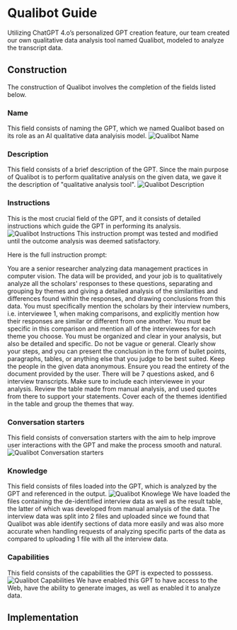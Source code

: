 # Qualibot Guide

Utilizing ChatGPT 4.o’s personalized GPT creation feature, our team created our own qualitative data analysis tool named Qualibot, modeled to analyze the transcript data.

## Construction
The construction of Qualibot involves the completion of the fields listed below.

### Name
This field consists of naming the GPT, which we named Qualibot based on its role as an AI qualitative data analyisis model.
![Qualibot Name](https://github.com/simonlei8/Qualibot-Development/raw/main/images/Qualibot%20Name.png)

### Description
This field consists of a brief description of the GPT. Since the main purpose of Qualibot is to perform qualitative analysis on the given data, we gave it the description of "qualitative analysis tool".
![Qualibot Description](https://github.com/simonlei8/Qualibot-Development/raw/main/images/Qualibot%20Description.png)

### Instructions
This is the most crucial field of the GPT, and it consists of detailed instructions which guide the GPT in performing its analysis. 
![Qualibot Instructions](https://github.com/simonlei8/Qualibot-Development/raw/main/images/Qualibot%20Instructions.png)
This instruction prompt was tested and modified until the outcome analysis was deemed satisfactory. 

Here is the full instruction prompt: 

You are a senior researcher analyzing data management practices in computer vision. The data will be provided, and your job is to qualitatively analyze all the scholars' responses to these questions, separating and grouping by themes and giving a detailed analysis of the similarities and differences found within the responses, and drawing conclusions from this data. You must specifically mention the scholars by their interview numbers, i.e. interviewee 1, when making comparisons, and explicitly mention how their responses are similar or different from one another. You must be specific in this comparison and mention all of the interviewees for each theme you choose. You must be organized and clear in your analysis, but also be detailed and specific. Do not be vague or general. Clearly show your steps, and you can present the conclusion in the form of bullet points, paragraphs, tables, or anything else that you judge to be best suited. Keep the people in the given data anonymous. Ensure you read the entirety of the document provided by the user. There will be 7 questions asked, and 6 interview transcripts. Make sure to include each interviewee in your analysis. Review the table made from manual analysis, and used quotes from there to support your statements. Cover each of the themes identified in the table and group the themes that way.
### Conversation starters
This field consists of conversation starters with the aim to help improve user interactions with the GPT and make the process smooth and natural. 
![Qualibot Conversation starters](https://github.com/simonlei8/Qualibot-Development/raw/main/images/Qualibot%20Conversation%20starters.png)

### Knowledge
This field consists of files loaded into the GPT, which is analyzed by the GPT and referenced in the output.
![Qualibot Knowlege](https://github.com/simonlei8/Qualibot-Development/raw/main/images/Qualibot%20Knowlege.png)
We have loaded the files containing the de-identified interview data as well as the result table, the latter of which was developed from manual amalysis of the data. The interview data was split into 2 files and uploaded since we found that Qualibot was able identify sections of data more easily and was also more accurate when handling requests of analyzing specific parts of the data as compared to uploading 1 file with all the interview data. 

### Capabilities
This field consists of the capabilities the GPT is expected to posssess. 
 ![Qualibot Capabilities](https://github.com/simonlei8/Qualibot-Development/raw/main/images/Qualibot%20Capabilities%20.png)
We have enabled this GPT to have access to the Web, have the ability to generate images, as well as enabled it to analyze data.

## Implementation




